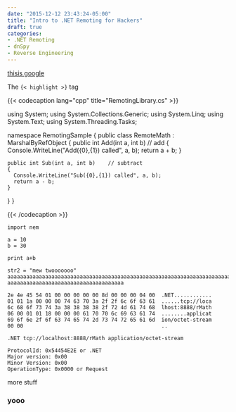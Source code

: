 ```yaml
---
date: "2015-12-12 23:43:24-05:00"
title: "Intro to .NET Remoting for Hackers"
draft: true
categories:
- .NET Remoting
- dnSpy
- Reverse Engineering
---
```


[thisis google](https://www.google.com)

The `{< highlight >}` tag

{{< codecaption lang="cpp" title="RemotingLibrary.cs" >}}

using System;
using System.Collections.Generic;
using System.Linq;
using System.Text;
using System.Threading.Tasks;

namespace RemotingSample
{
  public class RemoteMath : MarshalByRefObject
  {
    public int Add(int a, int b)    // add
    {
      Console.WriteLine("Add({0},{1}) called", a, b);
      return a + b;
    }

    public int Sub(int a, int b)    // subtract
    {
      Console.WriteLine("Sub({0},{1}) called", a, b);
      return a - b;
    }
  }
}

{{< /codecaption >}}

```
import nem

a = 10
b = 30

print a+b

str2 = "mew twooooooo"
aaaaaaaaaaaaaaaaaaaaaaaaaaaaaaaaaaaaaaaaaaaaaaaaaaaaaaaaaaaaaaaaaaaaaaaaaaaaaaaaaaaaaaaaaaaaaaaaaaaaaaaaaaaaa
aaaaaaaaaaaaaaaaaaaaaaaaaaaaaaaaaaaaa

```

```
2e 4e 45 54 01 00 00 00 00 00 8d 00 00 00 04 00  .NET............
01 01 1a 00 00 00 74 63 70 3a 2f 2f 6c 6f 63 61  ......tcp://loca
6c 68 6f 73 74 3a 38 38 38 38 2f 72 4d 61 74 68  lhost:8888/rMath
06 00 01 01 18 00 00 00 61 70 70 6c 69 63 61 74  ........applicat
69 6f 6e 2f 6f 63 74 65 74 2d 73 74 72 65 61 6d  ion/octet-stream
00 00                                            ..

.NET tcp://localhost:8888/rMath application/octet-stream

ProtocolId: 0x54454E2E or .NET
Major version: 0x00
Minor Version: 0x00
OperationType: 0x0000 or Request
```

<!--more-->

more stuff

### yooo